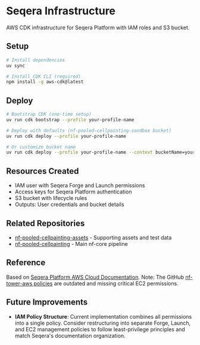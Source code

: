 # Seqera Infrastructure

AWS CDK infrastructure for Seqera Platform with IAM roles and S3 bucket.

## Setup

```bash
# Install dependencies
uv sync

# Install CDK CLI (required)
npm install -g aws-cdk@latest
```

## Deploy

```bash
# Bootstrap CDK (one-time setup)
uv run cdk bootstrap --profile your-profile-name

# Deploy with defaults (nf-pooled-cellpainting-sandbox bucket)
uv run cdk deploy --profile your-profile-name

# Or customize bucket name
uv run cdk deploy --profile your-profile-name --context bucketName=your-custom-bucket-name
```

## Resources Created

- IAM user with Seqera Forge and Launch permissions
- Access keys for Seqera Platform authentication
- S3 bucket with lifecycle rules
- Outputs: User credentials and bucket details

## Related Repositories

- [nf-pooled-cellpainting-assets](https://github.com/broadinstitute/nf-pooled-cellpainting-assets) - Supporting assets and test data
- [nf-pooled-cellpainting](https://github.com/seqera-services/nf-pooled-cellpainting) - Main nf-core pipeline

## Reference

Based on [Seqera Platform AWS Cloud Documentation](https://docs.seqera.io/platform-enterprise/compute-envs/aws-cloud#required-permissions). Note: The GitHub [nf-tower-aws policies](https://github.com/seqeralabs/nf-tower-aws) are outdated and missing critical EC2 permissions.

## Future Improvements

- **IAM Policy Structure**: Current implementation combines all permissions into a single policy. Consider restructuring into separate Forge, Launch, and EC2 management policies to follow least-privilege principles and match Seqera's documentation organization.
